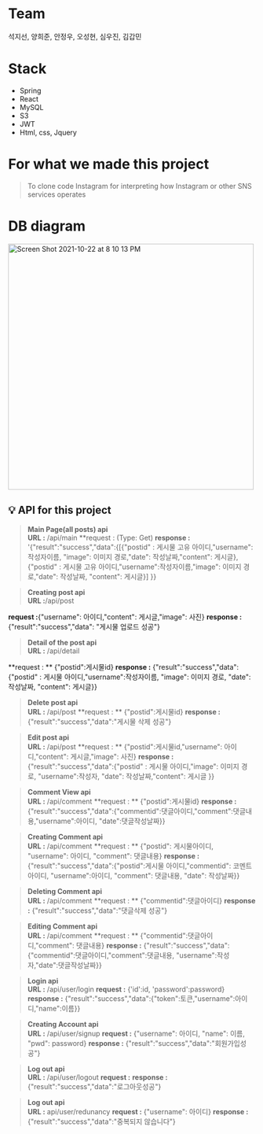 # Team
 석지선, 양희준, 안정우, 오성현, 심우진, 김갑민
  
# Stack
  * Spring
  * React
  * MySQL
  * S3
  * JWT
  * Html, css, Jquery
  
  # For what we made this project
  > To clone code Instagram for interpreting how Instagram or other SNS services operates

  # DB diagram
  
<img width="500" alt="Screen Shot 2021-10-22 at 8 10 13 PM" src="https://user-images.githubusercontent.com/90609214/138444462-7ca47df9-1cf9-4091-99d2-1b27092d6936.png">

  
  ## 💡 API for this project
  
  > **Main Page(all posts) api**  
  **URL :** /api/main
  **request : (Type: Get)
  **response :** '{"result":"success","data":{[{"postid" : 게시물 고유 아이디,"username":작성자이름, "image": 이미지 경로,"date": 작성날짜,"content": 게시글},{"postid" : 게시물 고유 아이디,"username":작성자이름,"image": 이미지 경로,"date": 작성날짜, "content": 게시글}] }}

  > **Creating post api**  
  **URL :**/api/post  
  
  **request :**{"username": 아이디,"content": 게시글,"image": 사진}
  **response :** {"result":"success","data": "게시물 업로드 성공"}  
  
   > **Detail of the post api**  
  **URL :** /api/detail
  
  **request : ** {"postid":게시물id}
  **response :** {"result":"success","data":{"postid" : 게시물 아이디,"username":작성자이름, "image": 이미지 경로, "date": 작성날짜, "content": 게시글}}

 > **Delete post api**  
  **URL :** /api/post
  **request : ** {"postid":게시물id}
  **response :** {"result":"success","data":"게시물 삭제 성공"}
  
   > **Edit post api**  
  **URL :** /api/post
  **request : ** {"postid":게시물id,"username": 아이디,"content": 게시글,"image": 사진}
  **response :** {"result":"success","data":{"postid" : 게시물 아이디,"image": 이미지 경로, "username":작성자, "date": 작성날짜,"content": 게시글 }}
  
   > **Comment View api**  
  **URL :** /api/comment
  **request : ** {"postid":게시물id}
  **response :** {"result":"success","data":{"commentid":댓글아이디,"comment":댓글내용,"username":아이디, "date":댓글작성날짜}}
  
   > **Creating Comment api**  
  **URL :** /api/comment
  **request : ** {"postid": 게시물아이디, "username": 아이디, "comment": 댓글내용}
  **response :** {"result":"success","data":{"postid":게시물 아이디,"commentid": 코멘트 아이디, "username":아이디, "comment": 댓글내용, "date": 작성날짜}}
  
  > **Deleting Comment api**  
  **URL :** /api/comment
  **request : ** {"commentid":댓글아이디}
  **response :** {"result":"success","data":"댓글삭제 성공"}
  
   > **Editing Comment api**  
  **URL :** /api/comment
  **request : ** {"commentid":댓글아이디,"comment": 댓글내용}
  **response :** {"result":"success","data":{"commentid":댓글아이디,"comment":댓글내용, "username":작성자,"date":댓글작성날짜}}
  
  
 
 
  > **Login api**  
  **URL :** /api/user/login
  **request :** {'id':id, 'password':password}  
  **response :** {"result":"success","data":{"token":토큰,"username":아이디,"name":이름}}
  
  > **Creating Account api**  
  **URL :**  /api/user/signup
  **request :** {"username": 아이디, "name": 이름, "pwd": password} 
  **response :** {"result":"success","data":"회원가입성공"} 
  
   > **Log out api**  
  **URL :**  /api/user/logout
  **request :** 
  **response :** {"result":"success","data":"로그아웃성공"}
  
   > **Log out api**  
  **URL :**  api/user/redunancy
  **request :** {"username": 아이디}
  **response :** {"result":"success","data":"중복되지 않습니다"}
  
    
  
  
